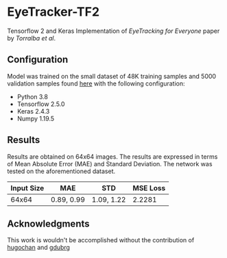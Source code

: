 # EyeTracker-TF2

Tensorflow 2 and Keras Implementation of _EyeTracking for Everyone_ paper by _Torralba et al_.

## Configuration
Model was trained on the small dataset of 48K training samples and 5000 validation samples found [here](http://hugochan.net/download/eye_tracker_train_and_val.npz)
with the following configuration:
* Python 3.8
* Tensorflow 2.5.0
* Keras 2.4.3
* Numpy 1.19.5

## Results
Results are obtained on 64x64 images. The results are expressed in terms of Mean Absolute Error (MAE) and Standard 
Deviation. The network was tested on the aforementioned dataset.

| Input Size    | MAE           | STD           | MSE Loss
| ------------- | -----         | -----         | --------
| 64x64         | 0.89, 0.99    | 1.09, 1.22    | 2.2281

## Acknowledgments
This work is wouldn't be accomplished without the contribution of [hugochan](https://github.com/hugochan/Eye-Tracker) 
and [gdubrg](https://github.com/gdubrg/Eye-Tracking-for-Everyone)

